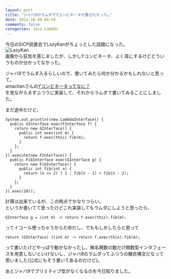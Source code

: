 ```yaml
---
layout: post
title: "ジャバ8のラムダでYコンビネータが書きたかった…"
date: 2012-10-30 04:50
comments: false
categories: Java Lambda
---
```


今日のSICP読書会でLazyKanがちょっとした話題になった。  
![LazyKan](http://dl.dropbox.com/u/54255753/blog/201210/%E3%82%B9%E3%82%AF%E3%83%AA%E3%83%BC%E3%83%B3%E3%82%B7%E3%83%A7%E3%83%83%E3%83%88%202012-10-30%205.19.46.png)  
画像から狂気を感じましたが、しかしYコンビネータ、よく耳にするけどどういうものか分かってなかった。  

ジャバ8でラムダ入るらしいので、書いてみたら何か分かるかもしれないと思って、  
amachanさんの[Yコンビネータってなに？](http://d.hatena.ne.jp/amachang/20080124/1201199469)  
を見ながらまずふつうに実装して、それからラムダで書いてみることにしました。  

まだ途中だけど、  

    System.out.println((new LambdaInterface() {
      public GInterface exec(FInterface f) {
        return new GInterface() {
          public int exec(int m) {
            return f.exec(this).fib(m);
          }
        };
      }
    }).execute(new FInterface() {
      public FibInterface exec(GInterface g) {
        return new FibInterface() {
          public int fib(int n) {
            return (n <= 2) ? 1 : fib(n - 1) + fib(n - 2);
          }
        };
      }
    }).exec(10));

計算は出来ているが、この時点でかなりつらい。  
というか書いてて思ったけどこれ実装してもラムダにしようと思ったら、  

    GInterface g = (int m) -> return f.exec(this).fib(m);

ってイコール使っちゃうからだめだし、でももしかしたらと思って  

    return (GInterface) ((int m) -> return f.exec(this).fib(m);

って書いたけどやっぱり動かなかったし、無名関数の数だけ関数型インタフェースを用意しないといけないし、ジャバ8のラムダってふつうの糖衣構文だなって思いました(公式にもそう書いてあるのだけど)。  

あとジャバ9でプリミティブ型がなくなるのを今日知りました。
